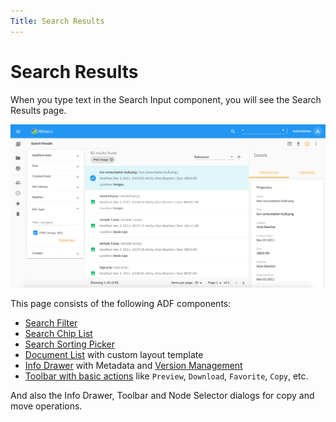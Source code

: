 ```yaml
---
Title: Search Results
---
```


# Search Results

When you type text in the Search Input component, you will see the Search Results page.

![Search Results](../images/aca-search-results.png)

This page consists of the following ADF components:

- [Search Filter](https://www.alfresco.com/abn/adf/docs/content-services/search-filter.component/)
- [Search Chip List](https://www.alfresco.com/abn/adf/docs/content-services/search-chip-list.component/)
- [Search Sorting Picker](https://www.alfresco.com/abn/adf/docs/content-services/search-sorting-picker.component/)
- [Document List](https://www.alfresco.com/abn/adf/docs/content-services/document-list.component/) with custom layout template
- [Info Drawer](/features/info-drawer) with Metadata and [Version Management](#version-manager)
- [Toolbar with basic actions](/features/document-list-layout#actions-and-the-actions-toolbar) like `Preview`, `Download`, `Favorite`, `Copy`, etc.

And also the Info Drawer, Toolbar and Node Selector dialogs for copy and move operations.
